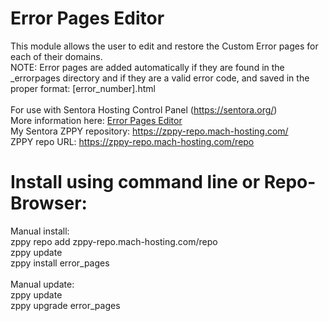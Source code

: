 # Error Pages Editor
This module allows the user to edit and restore the Custom Error pages for each of their domains.<br>
NOTE: Error pages are added automatically if they are found in the _errorpages directory and if they are a valid error code, and saved in the proper format: [error_number].html<br>
<br>
For use with Sentora Hosting Control Panel (https://sentora.org/)<br>
More information here: [Error Pages Editor](https://forums.sentora.org/showthread.php?tid=12965)<br>
My Sentora ZPPY repository: https://zppy-repo.mach-hosting.com/<br>
ZPPY repo URL: https://zppy-repo.mach-hosting.com/repo<br>
# Install using command line or Repo-Browser:<br>
Manual install:<br>
zppy repo add zppy-repo.mach-hosting.com/repo<br>
zppy update<br>
zppy install error_pages<br>
<br>
Manual update:<br>
zppy update<br>
zppy upgrade error_pages<br>
